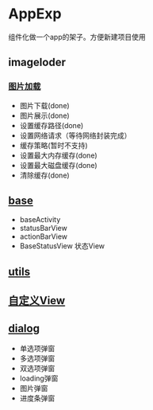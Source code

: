 # AppExp
组件化做一个app的架子。方便新建项目使用

## imageloder
### [图片加载](https://github.com/MoJieBlog/AppExp/tree/master/imageloader)
* 图片下载(done)
* 图片展示(done)
* 设置缓存路径(done)
* 设置网络请求（等待网络封装完成）
* 缓存策略(暂时不支持)
* 设置最大内存缓存(done)
* 设置最大磁盘缓存(done)
* 清除缓存(done)

## [base](https://github.com/MoJieBlog/AppExp/blob/master/base/)
* baseActivity
* statusBarView
* actionBarView
* BaseStatusView 状态View

## [utils](https://github.com/MoJieBlog/AppExp/blob/master/utils/src/main/java/com/utils/)

## [自定义View](https://github.com/MoJieBlog/AppExp/blob/master/view/)

## [dialog](https://github.com/MoJieBlog/AppExp/blob/master/dialog/)
* 单选项弹窗
* 多选项弹窗
* 双选项弹窗
* loading弹窗
* 图片弹窗
* 进度条弹窗